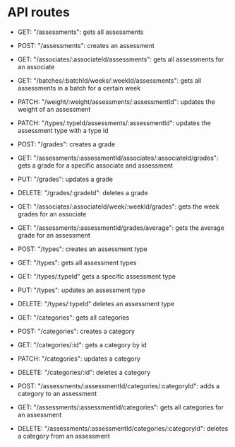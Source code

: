 # API routes

- GET: "/assessments": gets all assessments
- POST: "/assessments": creates an assessment
- GET: "/associates/:associateId/assessments": gets all assessments for an associate
- GET: "/batches/:batchId/weeks/:weekId/assessments": gets all assessments in a batch for a certain week
- PATCH: "/weight/:weight/assessments/:assessmentId": updates the weight of an assessment
- PATCH: "/types/:typeId/assessments/:assessmentId": updates the assessment type with a type id

- POST: "/grades": creates a grade
- GET: "/assessments/:assessmentId/associates/:associateId/grades": gets a grade for a specific associate and assessment
- PUT: "/grades": updates a grade
- DELETE: "/grades/:gradeId": deletes a grade
- GET: "/associates/:associateId/week/:weekId/grades": gets the week grades for an associate
- GET: "/assessments/:assessmentId/grades/average": gets the average grade for an assessment

- POST: "/types": creates an assessment type
- GET: "/types": gets all assessment types
- GET: "/types/:typeId" gets a specific assessment type
- PUT: "/types": updates an assessment type
- DELETE: "/types/:typeId" deletes an assessment type

- GET: "/categories": gets all categories
- POST: "/categories": creates a category
- GET: "/categories/:id": gets a category by id
- PATCH: "/categories": updates a category
- DELETE: "/categories/:id": deletes a category
- POST: "/assessments/:assessmentId/categories/:categoryId": adds a category to an assessment
- GET: "/assessments/:assessmentId/categories": gets all categories for an assessment
- DELETE: "/assessments/:assessmentId/categories/:categoryId": deletes a category from an assessment
